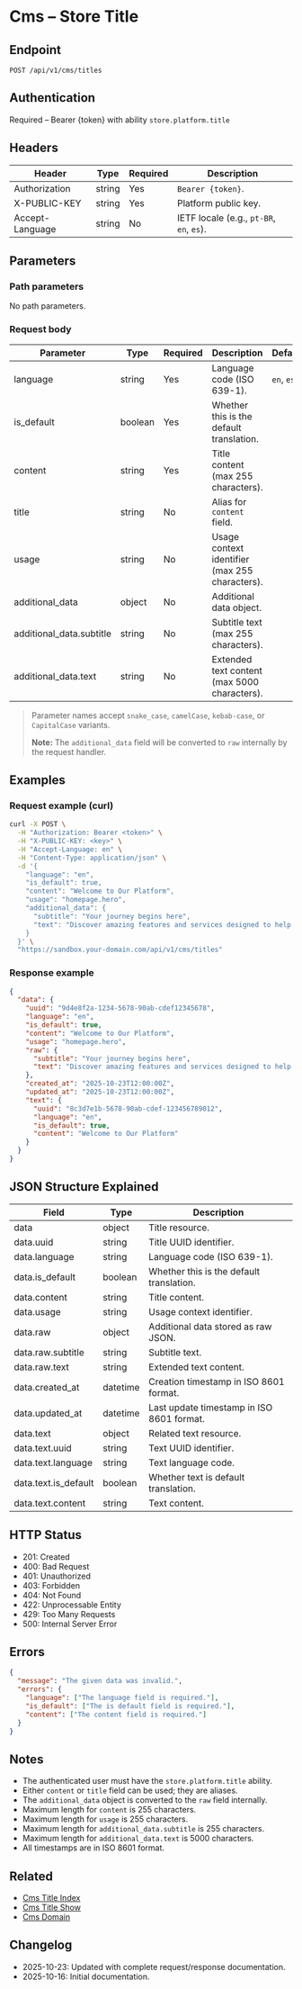 # Cms – Store Title

## Endpoint

```
POST /api/v1/cms/titles
```

## Authentication

Required – Bearer {token} with ability `store.platform.title`

## Headers

| Header           | Type   | Required | Description |
| ---------------- | ------ | -------- | ----------- |
| Authorization    | string | Yes      | `Bearer {token}`. |
| X-PUBLIC-KEY     | string | Yes      | Platform public key. |
| Accept-Language  | string | No       | IETF locale (e.g., `pt-BR`, `en`, `es`). |

## Parameters

### Path parameters

No path parameters.

### Request body

| Parameter       | Type    | Required | Description | Default/Values |
| --------------- | ------- | -------- | ----------- | -------------- |
| language        | string  | Yes      | Language code (ISO 639-1). | `en`, `es`, `pt`, `gn` |
| is_default      | boolean | Yes      | Whether this is the default translation. | |
| content         | string  | Yes      | Title content (max 255 characters). | |
| title           | string  | No       | Alias for `content` field. | |
| usage           | string  | No       | Usage context identifier (max 255 characters). | |
| additional_data | object  | No       | Additional data object. | |
| additional_data.subtitle | string | No | Subtitle text (max 255 characters). | |
| additional_data.text     | string | No | Extended text content (max 5000 characters). | |

> Parameter names accept `snake_case`, `camelCase`, `kebab-case`, or `CapitalCase` variants.
>
> **Note:** The `additional_data` field will be converted to `raw` internally by the request handler.

## Examples

### Request example (curl)

```bash
curl -X POST \
  -H "Authorization: Bearer <token>" \
  -H "X-PUBLIC-KEY: <key>" \
  -H "Accept-Language: en" \
  -H "Content-Type: application/json" \
  -d '{
    "language": "en",
    "is_default": true,
    "content": "Welcome to Our Platform",
    "usage": "homepage.hero",
    "additional_data": {
      "subtitle": "Your journey begins here",
      "text": "Discover amazing features and services designed to help you succeed."
    }
  }' \
  "https://sandbox.your-domain.com/api/v1/cms/titles"
```

### Response example

```json
{
  "data": {
    "uuid": "9d4e8f2a-1234-5678-90ab-cdef12345678",
    "language": "en",
    "is_default": true,
    "content": "Welcome to Our Platform",
    "usage": "homepage.hero",
    "raw": {
      "subtitle": "Your journey begins here",
      "text": "Discover amazing features and services designed to help you succeed."
    },
    "created_at": "2025-10-23T12:00:00Z",
    "updated_at": "2025-10-23T12:00:00Z",
    "text": {
      "uuid": "8c3d7e1b-5678-90ab-cdef-123456789012",
      "language": "en",
      "is_default": true,
      "content": "Welcome to Our Platform"
    }
  }
}
```

## JSON Structure Explained

| Field              | Type     | Description |
| ------------------ | -------- | ----------- |
| data               | object   | Title resource. |
| data.uuid          | string   | Title UUID identifier. |
| data.language      | string   | Language code (ISO 639-1). |
| data.is_default    | boolean  | Whether this is the default translation. |
| data.content       | string   | Title content. |
| data.usage         | string   | Usage context identifier. |
| data.raw           | object   | Additional data stored as raw JSON. |
| data.raw.subtitle  | string   | Subtitle text. |
| data.raw.text      | string   | Extended text content. |
| data.created_at    | datetime | Creation timestamp in ISO 8601 format. |
| data.updated_at    | datetime | Last update timestamp in ISO 8601 format. |
| data.text          | object   | Related text resource. |
| data.text.uuid     | string   | Text UUID identifier. |
| data.text.language | string   | Text language code. |
| data.text.is_default | boolean | Whether text is default translation. |
| data.text.content  | string   | Text content. |

## HTTP Status

- 201: Created
- 400: Bad Request
- 401: Unauthorized
- 403: Forbidden
- 404: Not Found
- 422: Unprocessable Entity
- 429: Too Many Requests
- 500: Internal Server Error

## Errors

```json
{
  "message": "The given data was invalid.",
  "errors": {
    "language": ["The language field is required."],
    "is_default": ["The is default field is required."],
    "content": ["The content field is required."]
  }
}
```

## Notes

- The authenticated user must have the `store.platform.title` ability.
- Either `content` or `title` field can be used; they are aliases.
- The `additional_data` object is converted to the `raw` field internally.
- Maximum length for `content` is 255 characters.
- Maximum length for `usage` is 255 characters.
- Maximum length for `additional_data.subtitle` is 255 characters.
- Maximum length for `additional_data.text` is 5000 characters.
- All timestamps are in ISO 8601 format.

## Related

- [Cms Title Index](./CmsTitleIndex.md)
- [Cms Title Show](./CmsTitleShow.md)
- [Cms Domain](../README.md)

## Changelog

- 2025-10-23: Updated with complete request/response documentation.
- 2025-10-16: Initial documentation.
